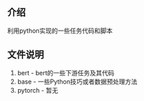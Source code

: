 ## 介绍
利用python实现的一些任务代码和脚本  

## 文件说明
1. bert - bert的一些下游任务及其代码  
2. base - 一些Python技巧或者数据预处理方法  
3. pytorch - 暂无  
